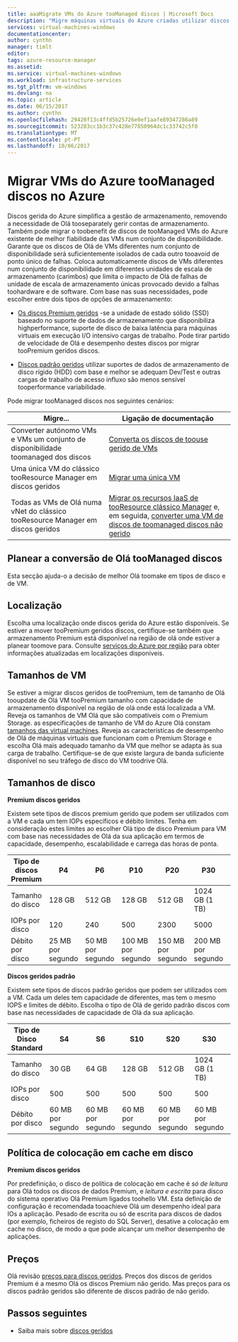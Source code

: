 ```yaml
---
title: aaaMigrate VMs do Azure tooManaged discos | Microsoft Docs
description: "Migre máquinas virtuais do Azure criadas utilizar discos não geridos em contas de armazenamento toouse discos geridos."
services: virtual-machines-windows
documentationcenter: 
author: cynthn
manager: timlt
editor: 
tags: azure-resource-manager
ms.assetid: 
ms.service: virtual-machines-windows
ms.workload: infrastructure-services
ms.tgt_pltfrm: vm-windows
ms.devlang: na
ms.topic: article
ms.date: 06/15/2017
ms.author: cynthn
ms.openlocfilehash: 29420f13c4ffd5b25726e0ef1aafe89347286a89
ms.sourcegitcommit: 523283cc1b3c37c428e77850964dc1c33742c5f0
ms.translationtype: MT
ms.contentlocale: pt-PT
ms.lasthandoff: 10/06/2017
---
```

# <a name="migrate-azure-vms-toomanaged-disks-in-azure"></a>Migrar VMs do Azure tooManaged discos no Azure

Discos gerida do Azure simplifica a gestão de armazenamento, removendo a necessidade de Olá tooseparately gerir contas de armazenamento.  Também pode migrar o toobenefit de discos de tooManaged VMs do Azure existente de melhor fiabilidade das VMs num conjunto de disponibilidade. Garante que os discos de Olá de VMs diferentes num conjunto de disponibilidade será suficientemente isolados de cada outro tooavoid de ponto único de falhas. Coloca automaticamente discos de VMs diferentes num conjunto de disponibilidade em diferentes unidades de escala de armazenamento (carimbos) que limita o impacto de Olá de falhas de unidade de escala de armazenamento únicas provocado devido a falhas toohardware e de software.
Com base nas suas necessidades, pode escolher entre dois tipos de opções de armazenamento:

- [Os discos Premium geridos](../../storage/common/storage-premium-storage.md) -se a unidade de estado sólido (SSD) baseado no suporte de dados de armazenamento que disponibiliza highperformance, suporte de disco de baixa latência para máquinas virtuais em execução I/O intensivo cargas de trabalho. Pode tirar partido de velocidade de Olá e desempenho destes discos por migrar tooPremium geridos discos.

- [Discos padrão geridos](../../storage/common/storage-standard-storage.md) utilizar suportes de dados de armazenamento de disco rígido (HDD) com base e melhor se adequam Dev/Test e outras cargas de trabalho de acesso influxo são menos sensível tooperformance variabilidade.

Pode migrar tooManaged discos nos seguintes cenários:

| Migre...                                            | Ligação de documentação                                                                                                                                                                                                                                                                  |
|----------------------------------------------------|-------------------------------------------------------------------------------------------------------------------------------------------------------------------------------------------------------------------------------------------------------------------------------------|
| Converter autónomo VMs e VMs um conjunto de disponibilidade toomanaged dos discos   | [Converta os discos de toouse gerido de VMs](convert-unmanaged-to-managed-disks.md) |
| Uma única VM do clássico tooResource Manager em discos geridos     | [Migrar uma única VM](migrate-single-classic-to-resource-manager.md)  | 
| Todas as VMs de Olá numa vNet do clássico tooResource Manager em discos geridos     | [Migrar os recursos IaaS de tooResource clássico Manager](migration-classic-resource-manager-ps.md) e, em seguida, [converter uma VM de discos de toomanaged discos não gerido](convert-unmanaged-to-managed-disks.md) | 






## <a name="plan-for-hello-conversion-toomanaged-disks"></a>Planear a conversão de Olá tooManaged discos

Esta secção ajuda-o a decisão de melhor Olá toomake em tipos de disco e de VM.


## <a name="location"></a>Localização

Escolha uma localização onde discos gerida do Azure estão disponíveis. Se estiver a mover tooPremium geridos discos, certifique-se também que armazenamento Premium está disponível na região de olá onde estiver a planear toomove para. Consulte [serviços do Azure por região](https://azure.microsoft.com/regions/#services) para obter informações atualizadas em localizações disponíveis.

## <a name="vm-sizes"></a>Tamanhos de VM

Se estiver a migrar discos geridos de tooPremium, tem de tamanho de Olá tooupdate de Olá VM tooPremium tamanho com capacidade de armazenamento disponível na região de olá onde está localizada a VM. Reveja os tamanhos de VM Olá que são compatíveis com o Premium Storage. as especificações de tamanho de VM do Azure Olá constam [tamanhos das virtual machines](sizes.md).
Reveja as características de desempenho de Olá de máquinas virtuais que funcionam com o Premium Storage e escolha Olá mais adequado tamanho da VM que melhor se adapta às sua carga de trabalho. Certifique-se de que existe largura de banda suficiente disponível no seu tráfego de disco do VM toodrive Olá.

## <a name="disk-sizes"></a>Tamanhos de disco

**Premium discos geridos**

Existem sete tipos de discos premium gerido que podem ser utilizados com a VM e cada um tem IOPs específicos e débito limites. Tenha em consideração estes limites ao escolher Olá tipo de disco Premium para VM com base nas necessidades de Olá da sua aplicação em termos de capacidade, desempenho, escalabilidade e carrega das horas de ponta.

| Tipo de discos Premium  | P4    | P6    | P10   | P20   | P30   | P40   | P50   | 
|---------------------|-------|-------|-------|-------|-------|-------|-------|
| Tamanho do disco           | 128 GB| 512 GB| 128 GB| 512 GB            | 1024 GB (1 TB)    | 2048 GB (2 TB)    | 4095 GB (4 TB)    | 
| IOPs por disco       | 120   | 240   | 500   | 2300              | 5000              | 7500              | 7500              | 
| Débito por disco | 25 MB por segundo  | 50 MB por segundo  | 100 MB por segundo | 150 MB por segundo | 200 MB por segundo | 250 MB por segundo | 250 MB por segundo |

**Discos geridos padrão**

Existem sete tipos de discos padrão geridos que podem ser utilizados com a VM. Cada um deles tem capacidade de diferentes, mas tem o mesmo IOPS e limites de débito. Escolha o tipo de Olá de gerido padrão discos com base nas necessidades de capacidade de Olá da sua aplicação.

| Tipo de Disco Standard  | S4               | S6               | S10              | S20              | S30              | S40              | S50              | 
|---------------------|---------------------|---------------------|------------------|------------------|------------------|------------------|------------------| 
| Tamanho do disco           | 30 GB            | 64 GB            | 128 GB           | 512 GB           | 1024 GB (1 TB)   | 2048 GB (2TB)    | 4095 GB (4 TB)   | 
| IOPs por disco       | 500              | 500              | 500              | 500              | 500              | 500             | 500              | 
| Débito por disco | 60 MB por segundo | 60 MB por segundo | 60 MB por segundo | 60 MB por segundo | 60 MB por segundo | 60 MB por segundo | 60 MB por segundo | 

## <a name="disk-caching-policy"></a>Política de colocação em cache em disco

**Premium discos geridos**

Por predefinição, o disco de política de colocação em cache é *só de leitura* para Olá todos os discos de dados Premium, e *leitura e escrita* para disco do sistema operativo Olá Premium ligados toohello VM. Esta definição de configuração é recomendada tooachieve Olá um desempenho ideal para IOs a aplicação. Pesado de escrita ou só de escrita para discos de dados (por exemplo, ficheiros de registo do SQL Server), desative a colocação em cache no disco, de modo a que pode alcançar um melhor desempenho de aplicações.

## <a name="pricing"></a>Preços

Olá revisão [preços para discos geridos](https://azure.microsoft.com/en-us/pricing/details/managed-disks/). Preços dos discos de geridos Premium é a mesmo Olá os discos Premium não gerido. Mas preços para os discos padrão geridos são diferente de discos padrão de não gerido.



## <a name="next-steps"></a>Passos seguintes

- Saiba mais sobre [discos geridos](managed-disks-overview.md)

